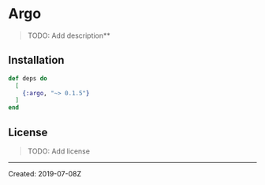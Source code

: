 # Argo

> TODO: Add description**


## Installation

```elixir
def deps do
  [
    {:argo, "~> 0.1.5"}
  ]
end
```

## License

> TODO: Add license

----
Created:  2019-07-08Z
